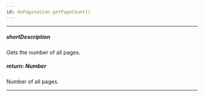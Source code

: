 ```yaml
---
id: dxPagination.getPageCount()
---
```

---
##### shortDescription
Gets the number of all pages.

##### return: Number
Number of all pages.

---
<!-- Description goes here -->
